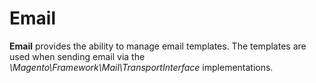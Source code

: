 # Email

**Email** provides the ability to manage email templates. The templates are used when sending email via the
*\Magento\Framework\Mail\TransportInterface* implementations.
